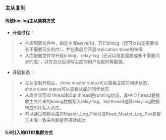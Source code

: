 ### 主从复制
#### 传统bin-log主从集群方式
- 开启过程： 
>- 主库配置文件中，指定主库serverId，开启binlog（还可以指定需要或者不需要同步的库），并在重启后开启replication slave的权限
>- 从库配置文件中开启binlog、relay-log（还可以指定需要或者不需要同步的库），并在启动后填写主库的用户名密码等数据。
- 开启状态：
>- 主从复制开启后，show master status可以查看主库的同步状态，show slave status可以查看从库的同步状态
>- 从库会显示IO thread和Sql thread是running状态，其中IO thread是接收主库传来的binlog数据写入relay-log，Sql thread是将relay-log数据转成SQL写入从库。
>- 可以通过观察从库的Master_Log_File以及Read_Master_Log_Pos是否与主库一致来判断是否搭建成功
#### 5.6引入的GTID集群方式
